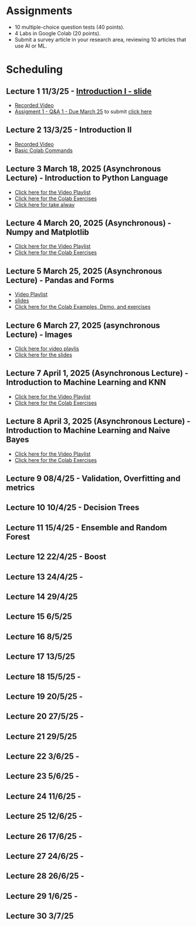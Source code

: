 # Assignments

* 10 multiple-choice question tests (40 points).
* 4 Labs in Google Colab (20 points).
* Submit a survey article in your research area, reviewing 10 articles that use AI or ML.  

# Scheduling

##  Lecture 1 11/3/25 - [Introduction I - slide](https://docs.google.com/presentation/d/10jTcNTy6A4eGegUodfMp8QGZ8cTOX7ObdbvcqoAawHU/edit?usp=sharing)
* [Recorded Video](https://www.youtube.com/playlist?list=PLcvOyD_LMr6lPWNXOfIj36AkIHIkYtM48)
* [Assigment 1 - Q&A 1 - Due March 25](https://colab.research.google.com/drive/1fCDq2dGGM_Zmsh58V_VUnBoeoiQ85YZk?usp=sharing)  to submit [click here](https://forms.gle/5NX4DqKMxHTT6eTx8)
  
## Lecture 2 13/3/25  -  Introduction II 

* [Recorded Video](https://www.youtube.com/playlist?list=PLcvOyD_LMr6l0dz9OLstXAbKzWkpaDqmH)
* [Basic Colab Commands](https://colab.research.google.com/drive/13n7krqZdgiSd2a_2LQVAZC1wu4j9Hi_E?usp=sharing)

## Lecture 3 March 18, 2025 (Asynchronous Lecture) - Introduction to Python Language
* [Click here for the Video Playlist](https://www.youtube.com/playlist?list=PLcvOyD_LMr6nuuHEVSuLcK_IKrCDvmQ_c)
* [Click here for the Colab Exercises](https://colab.research.google.com/drive/1kjNadd4g3y7ekMycTsZdA2tu9RpheEL5?usp=sharing)
* [Click here for take alway](https://colab.research.google.com/drive/1MKwIw093UG_S0r9wULwXfH_Xxb-mNbcL?usp=sharing)

## Lecture 4 March 20, 2025 (Asynchronous) - Numpy and Matplotlib
* [Click here for the Video Playlist](https://www.youtube.com/playlist?list=PLcvOyD_LMr6ml8OYhMJHYbhwZtfs_omd_)
* [Click here for the Colab Exercises](https://colab.research.google.com/drive/12h_GKcDJ0Qk9tN_MMXQueC4F4lk6a8SA?usp=sharing)

## Lecture 5 March 25, 2025 (Asynchronous Lecture) - Pandas and Forms
* [Video Playlist](https://www.youtube.com/playlist?list=PLcvOyD_LMr6k9rR2ksgYqTiD6netyeWex)
* [slides](https://docs.google.com/presentation/d/1q_cokY7qyCT-h7TaxWQmRQfWmQH3f0hDf-E_d9sOQro/edit?usp=sharing)
* [Click here for the Colab Examples, Demo, and exercises](https://colab.research.google.com/drive/1C1MSe7n_VbFHG2-eSelpOfCJqM-etOpz?usp=sharing)

## Lecture 6 March 27, 2025 (asynchronous Lecture) - Images
* [Click here for video playlis](https://www.youtube.com/playlist?list=PLcvOyD_LMr6labH-qT5hfaaoCdt43a9bN)
* [Click here for the slides](https://docs.google.com/presentation/d/1k7BQ4Mm7aU-8zrZ2-XWnmCbxXZobr_GEamSiYuxgyl4/edit?usp=sharing)

## Lecture 7 April 1, 2025 (Asynchronous Lecture) - Introduction to Machine Learning and KNN
* [Click here for the Video Playlist]()
* [Click here for the Colab Exercises]()

## Lecture 8 April 3, 2025 (Asynchronous Lecture) - Introduction to Machine Learning and Naive Bayes
* [Click here for the Video Playlist]()
* [Click here for the Colab Exercises]()


## Lecture 9 08/4/25  - Validation, Overfitting and metrics
## Lecture 10 10/4/25 - Decision Trees
## Lecture 11 15/4/25 - Ensemble and Random Forest
## Lecture 12 22/4/25 - Boost
## Lecture 13 24/4/25 - 
## Lecture 14 29/4/25  
## Lecture 15 6/5/25    
## Lecture 16 8/5/25  
## Lecture 17 13/5/25 
## Lecture 18 15/5/25 - 
## Lecture 19 20/5/25 - 
## Lecture 20 27/5/25 - 
## Lecture 21 29/5/25  
## Lecture 22 3/6/25  - 
## Lecture 23 5/6/25  - 
## Lecture 24 11/6/25  - 
## Lecture 25 12/6/25 - 
## Lecture 26 17/6/25 - 
## Lecture 27 24/6/25 - 
## Lecture 28 26/6/25 -  
## Lecture 29 1/6/25 -  
## Lecture 30 3/7/25   





